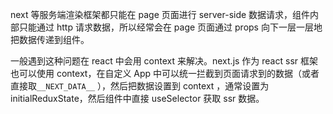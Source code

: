 next 等服务端渲染框架都只能在 page 页面进行 server-side 数据请求，组件内部只能通过 http 请求数据，所以经常会在 page 页面通过 props 向下一层一层地把数据传递到组件。

一般遇到这种问题在 react 中会用 context 来解决。next.js 作为 react ssr 框架也可以使用 context，在自定义 App 中可以统一拦截到页面请求到的数据（或者直接取`__NEXT_DATA__` ），然后把数据设置到 context ，通常设置为 initialReduxState，然后组件中直接 useSelector 获取 ssr 数据。
